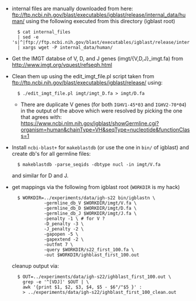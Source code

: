 * internal files are manually downloaded from here: ftp://ftp.ncbi.nih.gov/blast/executables/igblast/release/internal_data/human/
  using the following executed from this directory (igblast root)

        $ cat internal_files
        | sed -e 's|^|ftp://ftp.ncbi.nih.gov/blast/executables/igblast/release/internal_data/human/|'
        | xargs wget -P internal_data/human/
* Get the IMGT databse of V, D, and J genes (imgt/{V,D,J}_imgt.fa) from
  http://www.imgt.org/vquest/refseqh.html
* Clean them up using the edit_imgt_file.pl script taken from
  ftp://ftp.ncbi.nih.gov/blast/executables/igblast/release/
  using:

        $ ./edit_imgt_file.pl imgt/imgt_D.fa > imgt/D.fa

  * There are duplicate V genes (for both `IGHV1-45*03` and `IGHV2-70*04`) in
    the output of the above which were resolved by picking the one that agrees
    with:
    https://www.ncbi.nlm.nih.gov/igblast/showGermline.cgi?organism=human&chainType=VH&seqType=nucleotide&functionClass=1

* Install `ncbi-blast+` for `makeblastdb` (or use the one in `bin/` of igblast)
  and create db's for all germline files:

        $ makeblastdb -parse_seqids -dbtype nucl -in imgt/V.fa

  and similar for D and J.
* get mappings via the following from igblast root (`WORKDIR` is my hack)

        $ WORKDIR=../experiments/data/igh-s22 bin/igblastn \
                  -germline_db_V $WORKDIR/imgt/V.fa \
                  -germline_db_D $WORKDIR/imgt/D.fa \
                  -germline_db_J $WORKDIR/imgt/J.fa \
                  -penalty -1 \ # for V ?
                  -D_penalty -3 \
                  -J_penalty -2 \
                  -gapopen -5 \
                  -gapextend -2 \
                  -outfmt 7 \
                  -query $WORKDIR/s22_first_100.fa \
                  -out $WORKDIR/ighblast_first_100.out
  cleanup output via:

        $ OUT=../experiments/data/igh-s22/ighblast_first_100.out \
          grep -e '^[VDJ]' $OUT | \
          awk '{print $1, $2, $3, $4, $5 - $6"/"$5 }' :
          > ../experiments/data/igh-s22/ighblast_first_100_clean.out
